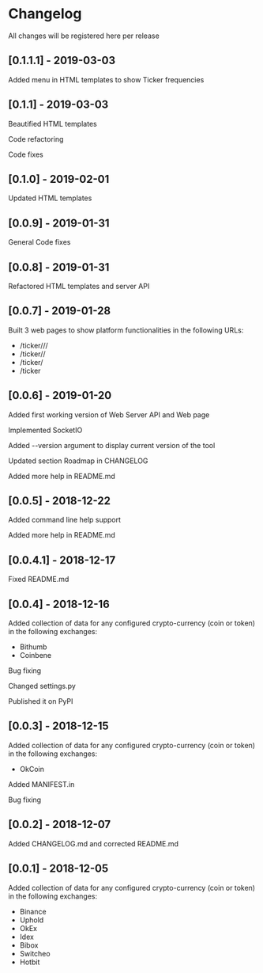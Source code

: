 # Changelog
All changes will be registered here per release 


## [0.1.1.1] - 2019-03-03
Added menu in HTML templates to show Ticker frequencies


## [0.1.1] - 2019-03-03
Beautified HTML templates

Code refactoring

Code fixes


## [0.1.0] - 2019-02-01
Updated HTML templates


## [0.0.9] - 2019-01-31
General Code fixes


## [0.0.8] - 2019-01-31
Refactored HTML templates and server API


## [0.0.7] - 2019-01-28
Built 3 web pages to show platform functionalities in the following URLs:

* /ticker/<exchange>/<pair>/<frequency>
* /ticker/<pair>/<frequency>
* /ticker/<frequency>
* /ticker


## [0.0.6] - 2019-01-20
Added first working version of Web Server API and Web page

Implemented SocketIO

Added --version argument to display current version of the tool

Updated section Roadmap in CHANGELOG

Added more help in README.md


## [0.0.5] - 2018-12-22
Added command line help support

Added more help in README.md


## [0.0.4.1] - 2018-12-17
Fixed README.md


## [0.0.4] - 2018-12-16
Added collection of data for any configured crypto-currency (coin or token) in 
the following exchanges:

* Bithumb
* Coinbene

Bug fixing

Changed settings.py

Published it on PyPI


## [0.0.3] - 2018-12-15
Added collection of data for any configured crypto-currency (coin or token) in 
the following exchanges:

* OkCoin

Added MANIFEST.in

Bug fixing


## [0.0.2] - 2018-12-07
Added CHANGELOG.md and corrected README.md


## [0.0.1] - 2018-12-05
Added collection of data for any configured crypto-currency (coin or token) in 
the following exchanges:

* Binance
* Uphold
* OkEx
* Idex
* Bibox
* Switcheo
* Hotbit
